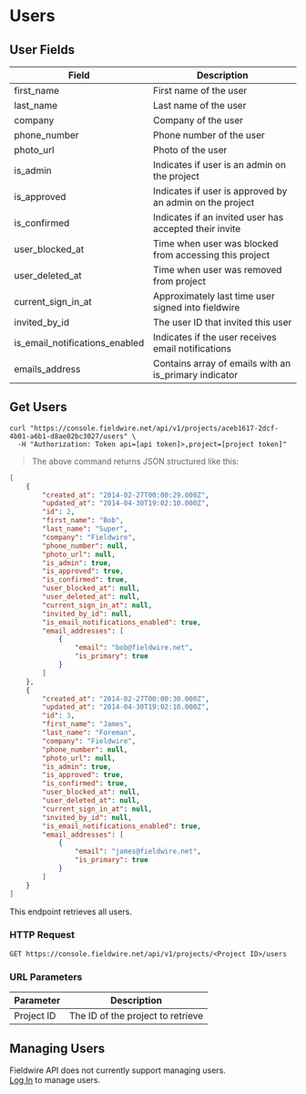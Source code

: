 # Users

## User Fields

Field | Description
--------- | -----------
first_name | First name of the user
last_name | Last name of the user
company | Company of the user
phone_number | Phone number of the user
photo_url | Photo of the user
is_admin | Indicates if user is an admin on the project
is_approved | Indicates if user is approved by an admin on the project
is_confirmed | Indicates if an invited user has accepted their invite
user_blocked_at | Time when user was blocked from accessing this project
user_deleted_at | Time when user was removed from project
current_sign_in_at | Approximately last time user signed into fieldwire
invited_by_id | The user ID that invited this user
is_email_notifications_enabled | Indicates if the user receives email notifications
emails_address | Contains array of emails with an is_primary indicator

## Get Users

```shell
curl "https://console.fieldwire.net/api/v1/projects/aceb1617-2dcf-4b01-a6b1-d8ae02bc3027/users" \
  -H "Authorization: Token api=[api token]>,project=[project token]"
```

> The above command returns JSON structured like this:

```json
[
    {
        "created_at": "2014-02-27T00:00:29.000Z",
        "updated_at": "2014-04-30T19:02:10.000Z",
        "id": 2,
        "first_name": "Bob",
        "last_name": "Super",
        "company": "Fieldwire",
        "phone_number": null,
        "photo_url": null,
        "is_admin": true,
        "is_approved": true,
        "is_confirmed": true,
        "user_blocked_at": null,
        "user_deleted_at": null,
        "current_sign_in_at": null,
        "invited_by_id": null,
        "is_email_notifications_enabled": true,
        "email_addresses": [
            {
                "email": "bob@fieldwire.net",
                "is_primary": true
            }
        ]
    },
    {
        "created_at": "2014-02-27T00:00:30.000Z",
        "updated_at": "2014-04-30T19:02:10.000Z",
        "id": 3,
        "first_name": "James",
        "last_name": "Foreman",
        "company": "Fieldwire",
        "phone_number": null,
        "photo_url": null,
        "is_admin": true,
        "is_approved": true,
        "is_confirmed": true,
        "user_blocked_at": null,
        "user_deleted_at": null,
        "current_sign_in_at": null,
        "invited_by_id": null,
        "is_email_notifications_enabled": true,
        "email_addresses": [
            {
                "email": "james@fieldwire.net",
                "is_primary": true
            }
        ]
    }
]
```

This endpoint retrieves all users.

### HTTP Request

`GET https://console.fieldwire.net/api/v1/projects/<Project ID>/users`

### URL Parameters

Parameter | Description
--------- | -----------
Project ID | The ID of the project to retrieve

## Managing Users

<aside class="warning">
    Fieldwire API does not currently support managing users.
</aside>

<aside class="notice">
    <a href='https://console.fieldwire.net'>Log In</a> to manage users.
</aside>
